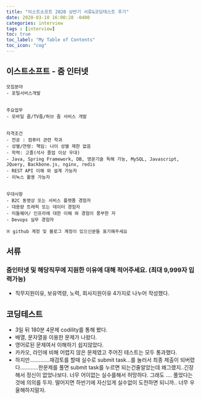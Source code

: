 ```yaml
---
title: "이스트소프트 2020 상반기 서류&코딩테스트 후기"
date: 2020-03-10 16:00:28 -0400
categories: interview
tags : [interview]
toc: true
toc_label: "My Table of Contents"
toc_icon: "cog"
---
```

## 이스트소프트 - 줌 인터넷

```
모집분야  
- 포털서비스개발


주요업무
- 모바일 줌/TV줌/허브 줌 서비스 개발


자격조건
- 전공 : 컴퓨터 관련 학과
- 성별/연령: 책임: 나이 성별 제한 없음  
- 학력: 고졸(석사 졸업 이상 우대)
- Java, Spring Framework, DB, 영문기술 독해 가능, MySQL, Javascript, JQuery, Backbone.js, nginx, redis
- REST API 이해 와 설계 가능자
- 리눅스 활용 가능자


우대사항
- B2C 동영상 또는 서비스 플랫폼 경험자
- 대용량 트래픽 또는 데이터 경험자
- 미들웨어/ 인프라에 대한 이해 와 경험이 풍부한 자
- Devops 실무 경험자

※ github 계정 및 블로그 계정이 있으신분들 표기해주세요
```

## 서류
### 줌인터넷 및 해당직무에 지원한 이유에 대해 적어주세요. (최대 9,999자 입력가능)
- 직무지원이유, 보유역량, 노력, 회사지원이유 4가지로 나누어 작성했다.

## 코딩테스트
- 3일 뒤 180분 4문제 codility를 통해 봤다.
- 배열, 문자열을 이용한 문제가 나왔다.
- 영어로된 문제여서 이해하기 쉽지않았다.
- 카카오, 라인에 비해 어렵지 않은 문제였고 주어진 테스트는 모두 통과했다.
- 하지만.............재검토를 할때 실수로 submit task...를 눌러서 최종 제출이 되버렸다............한문제를 풀면 submit task를 누르면 되는건줄알았는데 왜그랬지..긴장해서 정신이 없었나보다.
너무 어이없는 실수를해서 허망하다.
그래도 .... 풀었다는것에 의의를 두자.
떨어지면 하반기에 자신있게 실수없이 도전하면 되니까..
너무 우울해하지말자.
